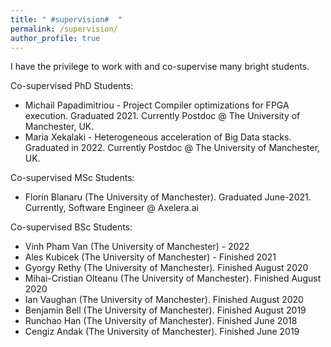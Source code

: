 ```yaml
---
title: " #supervision#  "
permalink: /supervision/
author_profile: true
---
```


I have the privilege to work with and co-supervise many bright students.

Co-supervised PhD Students:

- Michail Papadimitriou - Project Compiler optimizations for FPGA execution. Graduated 2021. Currently Postdoc @ The University of Manchester, UK.
- Maria Xekalaki - Heterogeneous acceleration of Big Data stacks. Graduated in 2022. Currently Postdoc @ The University of Manchester, UK.

Co-supervised MSc Students:
- Florin Blanaru (The University of Manchester). Graduated June-2021. Currently, Software Engineer @ Axelera.ai 

Co-supervised BSc Students:

- Vinh Pham Van (The University of Manchester) - 2022
- Ales Kubicek  (The University of Manchester) - Finished 2021 
- Gyorgy Rethy (The University of Manchester). Finished August 2020 
- Mihai-Cristian Olteanu (The University of Manchester). Finished August 2020 
- Ian Vaughan (The University of Manchester). Finished August 2020 
- Benjamin Bell (The University of Manchester). Finished August 2019 
- Runchao Han (The University of Manchester). Finished June 2018 
- Cengiz Andak (The University of Manchester). Finished June 2019 

